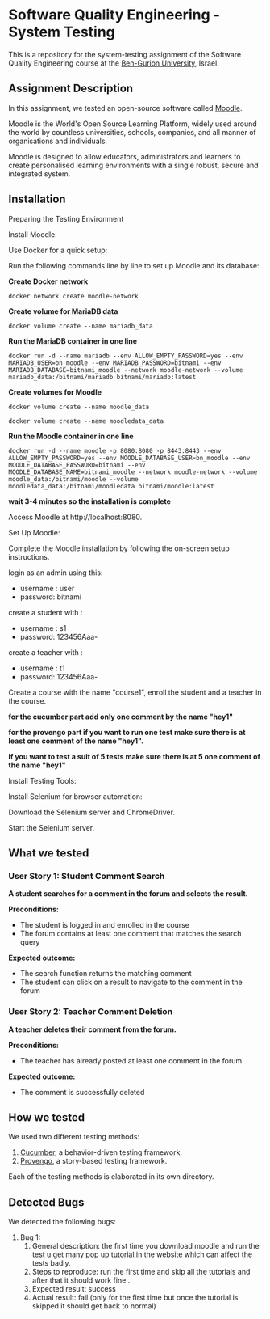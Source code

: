 # Software Quality Engineering - System Testing
This is a repository for the system-testing assignment of the Software Quality Engineering course at the [Ben-Gurion University](https://in.bgu.ac.il/), Israel.

## Assignment Description
In this assignment, we tested an open-source software called [Moodle](https://address-of-the-project.com).

Moodle is the World's Open Source Learning Platform, widely used around the world by countless universities, schools, companies, and all manner of organisations and individuals.

Moodle is designed to allow educators, administrators and learners to create personalised learning environments with a single robust, secure and integrated system.

## Installation
Preparing the Testing Environment

Install Moodle:

Use Docker for a quick setup:

Run the following commands line by line to set up Moodle and its database:

**Create Docker network**

`docker network create moodle-network`

**Create volume for MariaDB data**

`docker volume create --name mariadb_data`

**Run the MariaDB container in one line**

`docker run -d --name mariadb --env ALLOW_EMPTY_PASSWORD=yes --env MARIADB_USER=bn_moodle --env MARIADB_PASSWORD=bitnami --env MARIADB_DATABASE=bitnami_moodle --network moodle-network --volume mariadb_data:/bitnami/mariadb bitnami/mariadb:latest`

**Create volumes for Moodle**

`docker volume create --name moodle_data`

`docker volume create --name moodledata_data`

**Run the Moodle container in one line**

`docker run -d --name moodle -p 8080:8080 -p 8443:8443 --env ALLOW_EMPTY_PASSWORD=yes --env MOODLE_DATABASE_USER=bn_moodle --env MOODLE_DATABASE_PASSWORD=bitnami --env MOODLE_DATABASE_NAME=bitnami_moodle --network moodle-network --volume moodle_data:/bitnami/moodle --volume moodledata_data:/bitnami/moodledata bitnami/moodle:latest`



**wait 3-4 minutes so the installation is complete**

Access Moodle at http://localhost:8080.

Set Up Moodle:

Complete the Moodle installation by following the on-screen setup instructions.

login as an admin using this:

* username : user
* password: bitnami

create a student with :

* username : s1
* password: 123456Aaa-

create a teacher with :

* username : t1
* password: 123456Aaa-


Create a course with the name "course1", enroll the student and a teacher in the course.

**for the cucumber part add only one comment by the name "hey1"**

**for the provengo part if you want to run one test make sure there is at least one comment of the name "hey1".**

**if you want to test a suit of 5 tests make sure there is at 5 one comment of the name "hey1"**

Install Testing Tools:

Install Selenium for browser automation:

Download the Selenium server and ChromeDriver.

Start the Selenium server.

## What we tested

### User Story 1: Student Comment Search
**A student searches for a comment in the forum and selects the result.**

**Preconditions:**
- The student is logged in and enrolled in the course
- The forum contains at least one comment that matches the search query

**Expected outcome:**
- The search function returns the matching comment
- The student can click on a result to navigate to the comment in the forum

### User Story 2: Teacher Comment Deletion
**A teacher deletes their comment from the forum.**

**Preconditions:**
- The teacher has already posted at least one comment in the forum

**Expected outcome:**
- The comment is successfully deleted

## How we tested
We used two different testing methods:
1. [Cucumber](https://cucumber.io/), a behavior-driven testing framework.
2. [Provengo](https://provengo.tech/), a story-based testing framework.

Each of the testing methods is elaborated in its own directory. 

## Detected Bugs
We detected the following bugs:

1. Bug 1: 
   1. General description: the first time you download moodle and run the test u get many pop up tutorial in the website which can affect the tests badly.
   2. Steps to reproduce: run the first time and skip all the tutorials and after that it should work fine .
   3. Expected result: success
   4. Actual result: fail (only for the first time but once the tutorial is skipped it should get back to normal)
